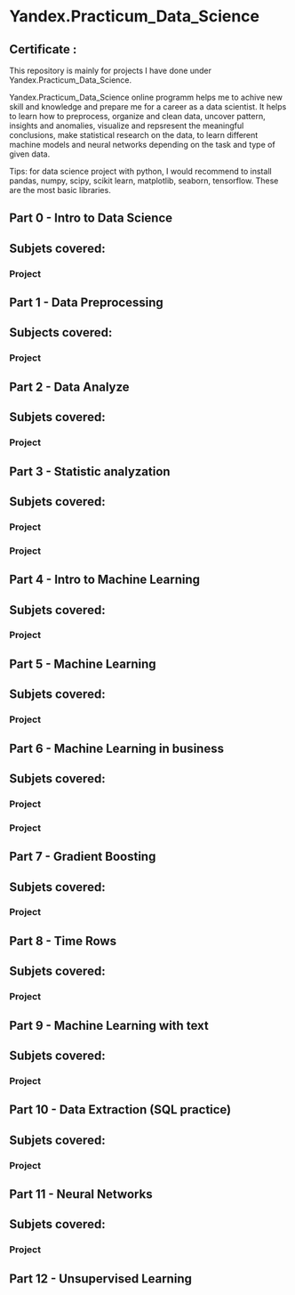# Yandex.Practicum_Data_Science
## Certificate : 
This repository is mainly for projects I have done under Yandex.Practicum_Data_Science.

Yandex.Practicum_Data_Science online programm helps me to achive new skill and knowledge and prepare me for a career as a data scientist. It helps to learn how to preprocess, organize and clean data, uncover pattern, insights and anomalies, visualize and repsresent the meaningful conclusions, make statistical research on the data, to learn different machine models and neural networks depending on the task and type of given data.

Tips: for data science project with python, I would recommend to install pandas, numpy, scipy, scikit learn, matplotlib, seaborn, tensorflow. These are the most basic libraries.

## Part 0 - Intro to Data Science
Subjets covered:
  -
### Project
## Part 1 - Data Preprocessing
Subjects covered:
  -
### Project
## Part 2 - Data Analyze
Subjets covered:
  -
### Project
## Part 3 - Statistic analyzation
Subjets covered:
  -
### Project
### Project
## Part 4 - Intro to Machine Learning
Subjets covered:
  -
### Project
## Part 5 - Machine Learning
Subjets covered:
  -
### Project
## Part 6 - Machine Learning in business
Subjets covered:
  -
### Project
### Project
## Part 7 - Gradient Boosting
Subjets covered:
  -
### Project
## Part 8 - Time Rows
Subjets covered:
  -
### Project
## Part 9 - Machine Learning with text
Subjets covered:
  -
### Project
## Part 10 - Data Extraction (SQL practice)
Subjets covered:
  -
### Project
## Part 11 - Neural Networks
Subjets covered:
  -
### Project
## Part 12 - Unsupervised Learning
